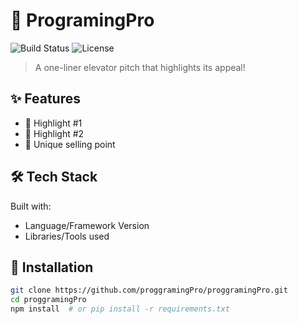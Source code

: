 # 🚀 ProgramingPro

![Build Status](...)
![License](...)

> A one-liner elevator pitch that highlights its appeal!

## ✨ Features

- 🔹 Highlight #1
- 🔹 Highlight #2
- 🔹 Unique selling point

## 🛠 Tech Stack

Built with:

- Language/Framework Version  
- Libraries/Tools used

## 🚀 Installation

```bash
git clone https://github.com/proggramingPro/proggramingPro.git
cd proggramingPro
npm install  # or pip install -r requirements.txt
